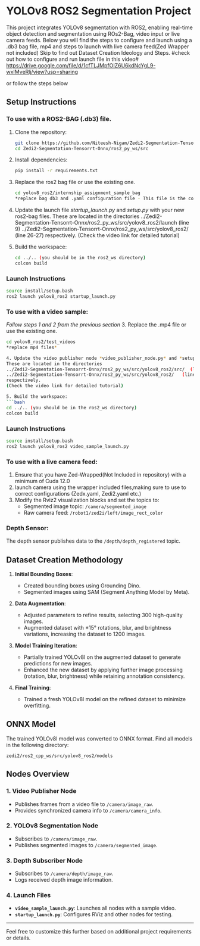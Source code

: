 
# YOLOv8 ROS2 Segmentation Project

This project integrates YOLOv8 segmentation with ROS2, enabling real-time object detection and segmentation using ROs2-Bag, video input or live camera feeds.
Below you will find the steps to configure and launch using a .db3 bag file, mp4 and steps to launch with live camera feed(Zed Wrapper not included)
Skip to find out Dataset Creation Ideology and Steps.
#check out how to configure and run launch file in this video#
https://drive.google.com/file/d/1cfTLJMpfOIZ6U6kdNcYgL9-wxIMveRlj/view?usp=sharing

or follow the steps below

## Setup Instructions
### To use with a ROS2-BAG (.db3) file.

1. Clone the repository:
   ```bash
   git clone https://github.com/Niteesh-Nigam/Zedi2-Segmentation-Tensorrt-Onnx.git
   cd Zedi2-Segmentation-Tensorrt-Onnx/ros2_py_ws/src
   ```

2. Install dependencies:
   ```bash
   pip install -r requirements.txt
   ```
3. Replace the ros2 bag file or use the existing one.
   ```bash
   cd yolov8_ros2/internship_assignment_sample_bag
   *replace bag db3 and .yaml configuration file - This file is the configuration file of your camera eg. Zedx or Zedi2 or the configurations from your last recording* 
   ```
4. Update the launch file *startup_launch.py* and *setup.py* with your new ros2-bag files.
   These are located in the directories
   ../Zedi2-Segmentation-Tensorrt-Onnx/ros2_py_ws/src/yolov8_ros2/launch   (line 9)
   ../Zedi2-Segmentation-Tensorrt-Onnx/ros2_py_ws/src/yolov8_ros2/   (line 26-27)
   respectively.
   (Check the video link for detailed tutorial)   

5. Build the workspace:
   ```bash
   cd ../.. (you should be in the ros2_ws directory)
   colcon build
   ```

### Launch Instructions
   ```bash
   source install/setup.bash
   ros2 launch yolov8_ros2 startup_launch.py 
   ```

### To use with a video sample:
*Follow steps 1 and 2 from the previous section*
3. Replace the .mp4 file or use the existing one.
   ```bash
   cd yolov8_ros2/test_videos
   *replace mp4 files*

4. Update the video publisher node *video_publisher_node.py* and *setup.py* with your new mp4 ve files.
   These are located in the directories
   ../Zedi2-Segmentation-Tensorrt-Onnx/ros2_py_ws/src/yolov8_ros2/src/  (line 21)
   ../Zedi2-Segmentation-Tensorrt-Onnx/ros2_py_ws/src/yolov8_ros2/   (line 16-17)
   respectively.
   (Check the video link for detailed tutorial)

5. Build the workspace:
   ```bash
   cd ../.. (you should be in the ros2_ws directory)
   colcon build
   ```
### Launch Instructions
   ```bash
   source install/setup.bash
   ros2 launch yolov8_ros2 video_sample_launch.py 
   ```

### To use with a live camera feed:

1. Ensure that you have Zed-Wrapped(Not Included in repository) with a minimum of Cuda 12.0
2. launch camera using the wrapper included files,making sure to use to correct configurations (Zedx.yaml, Zedi2.yaml etc.)
3. Modify the Rviz2 visualization blocks and set the topics to:
   - Segmented image topic: `/camera/segmented_image`
   - Raw camera feed: `/robot1/zed2i/left/image_rect_color`

### Depth Sensor:
The depth sensor publishes data to the `/depth/depth_registered` topic.

## Dataset Creation Methodology

1. **Initial Bounding Boxes**:
   - Created bounding boxes using Grounding Dino.
   - Segmented images using SAM (Segment Anything Model by Meta).

2. **Data Augmentation**:
   - Adjusted parameters to refine results, selecting 300 high-quality images.
   - Augmented dataset with ±15° rotations, blur, and brightness variations, increasing the dataset to 1200 images.

3. **Model Training Iteration**:
   - Partially trained YOLOv8l on the augmented dataset to generate predictions for new images.
   - Enhanced the new dataset by applying further image processing (rotation, blur, brightness) while retaining annotation consistency.

4. **Final Training**:
   - Trained a fresh YOLOv8l model on the refined dataset to minimize overfitting.

## ONNX Model
The trained YOLOv8l model was converted to ONNX format. Find all models in the following directory:
```
zedi2/ros2_cpp_ws/src/yolov8_ros2/models
```

## Nodes Overview

### 1. **Video Publisher Node**
- Publishes frames from a video file to `/camera/image_raw`.
- Provides synchronized camera info to `/camera/camera_info`.

### 2. **YOLOv8 Segmentation Node**
- Subscribes to `/camera/image_raw`.
- Publishes segmented images to `/camera/segmented_image`.

### 3. **Depth Subscriber Node**
- Subscribes to `/camera/depth/image_raw`.
- Logs received depth image information.

### 4. **Launch Files**
- **`video_sample_launch.py`**: Launches all nodes with a sample video.
- **`startup_launch.py`**: Configures RViz and other nodes for testing.

---

Feel free to customize this further based on additional project requirements or details.
